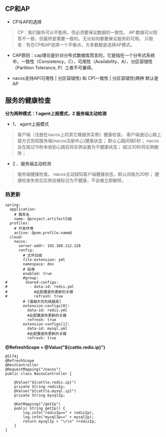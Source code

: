 ## CP和AP

- CP与AP的选择

> CP：我们服务可以不能用，但必须要保证数据的一致性。
> AP:数据可以短暂不一致，但最终是需要一致的，无论如何都要保证服务的可用。
> 只取舍：有在CP和AP选择一个平衡点，大多数都是选择AP模式。

- CAP原则：cap理论是针对分布式数据库而言的，它是指在一个分布式系统中，一致性（Consistency，C）、可用性（Availability，A）、分区容错性（Partition
  Tolerance, P）三者不可兼得。

- nacos支持AP(可用性 | 分区容错性) 和 CP(一致性 | 分区容错性)两种 默认是AP

## 服务的健康检查

**分为两种模式：1 agent上报模式，2 服务端主动检测**

- 1、 agent上报模式

> 客户端（注册在nacos上的其它微服务实例）健康检查。
> 客户端通过心跳上报方式告知服务端(nacos注册中心)健康状态；
> 默认心跳间隔5秒；
> nacos会在超过15秒未收到心跳后将实例设置为不健康状态；
> 超过30秒将实例删除；

- 2 、服务端主动检测

> 服务端健康检查。
> nacos主动探知客户端健康状态，默认间隔为20秒；
> 健康检查失败后实例会被标记为不健康，不会被立即删除。

### 热更新

```
spring:
  application:
    # 服务名
    name: @project.artifactId@
  profiles:
    # 开发环境
    active: @pom.profile.name@
  cloud:
    nacos:
      server-addr: 192.168.112.128
      config:
        # 文件后缀
        file-extension: yml
        namespace: dev
        # 启用
        enabled: true
        #group:
#        shared-configs:
#          - data-id: redis.yml
#            #此配置是热更新的关键
#            refresh: true
        # [值越大优先级越高]
        extension-configs[0]:
          data-id: redis.yml
          #此配置是热更新的关键
          refresh: true
        extension-configs[1]:
          data-id: mysql.yml
          #此配置是热更新的关键
          refresh: true
```

**@RefreshScope + @Value("${cattle.redis.ip}")**

```
@Slf4j
@RefreshScope
@RestController
@RequestMapping("/nacos")
public class NacosController {

    @Value("${cattle.redis.ip}")
    private String redisIp;
    @Value("${cattle.mysql.ip}")
    private String mysqlIp;

    @GetMapping("/getIp")
    public String getIp() {
        log.info("redisIp==" + redisIp);
        log.info("mysqlIp==" + mysqlIp);
        return mysqlIp + "\r\n" +redisIp;
    }
}
```

